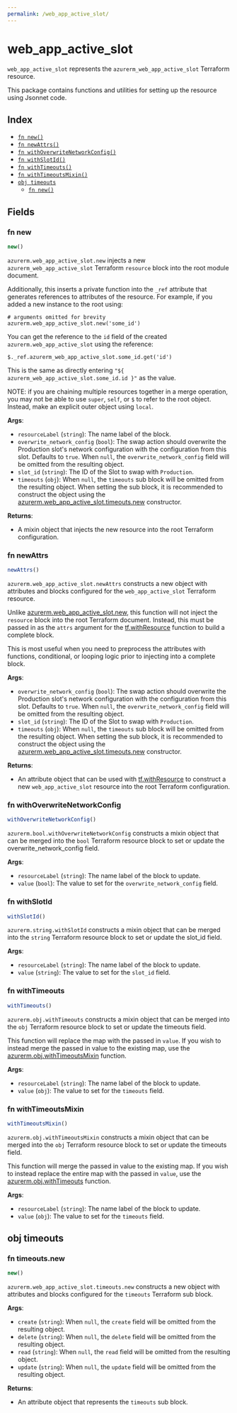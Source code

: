 ```yaml
---
permalink: /web_app_active_slot/
---
```


# web_app_active_slot

`web_app_active_slot` represents the `azurerm_web_app_active_slot` Terraform resource.



This package contains functions and utilities for setting up the resource using Jsonnet code.


## Index

* [`fn new()`](#fn-new)
* [`fn newAttrs()`](#fn-newattrs)
* [`fn withOverwriteNetworkConfig()`](#fn-withoverwritenetworkconfig)
* [`fn withSlotId()`](#fn-withslotid)
* [`fn withTimeouts()`](#fn-withtimeouts)
* [`fn withTimeoutsMixin()`](#fn-withtimeoutsmixin)
* [`obj timeouts`](#obj-timeouts)
  * [`fn new()`](#fn-timeoutsnew)

## Fields

### fn new

```ts
new()
```


`azurerm.web_app_active_slot.new` injects a new `azurerm_web_app_active_slot` Terraform `resource`
block into the root module document.

Additionally, this inserts a private function into the `_ref` attribute that generates references to attributes of the
resource. For example, if you added a new instance to the root using:

    # arguments omitted for brevity
    azurerm.web_app_active_slot.new('some_id')

You can get the reference to the `id` field of the created `azurerm.web_app_active_slot` using the reference:

    $._ref.azurerm_web_app_active_slot.some_id.get('id')

This is the same as directly entering `"${ azurerm_web_app_active_slot.some_id.id }"` as the value.

NOTE: if you are chaining multiple resources together in a merge operation, you may not be able to use `super`, `self`,
or `$` to refer to the root object. Instead, make an explicit outer object using `local`.

**Args**:
  - `resourceLabel` (`string`): The name label of the block.
  - `overwrite_network_config` (`bool`): The swap action should overwrite the Production slot&#39;s network configuration with the configuration from this slot. Defaults to `true`. When `null`, the `overwrite_network_config` field will be omitted from the resulting object.
  - `slot_id` (`string`): The ID of the Slot to swap with `Production`.
  - `timeouts` (`obj`):  When `null`, the `timeouts` sub block will be omitted from the resulting object. When setting the sub block, it is recommended to construct the object using the [azurerm.web_app_active_slot.timeouts.new](#fn-timeoutsnew) constructor.

**Returns**:
- A mixin object that injects the new resource into the root Terraform configuration.


### fn newAttrs

```ts
newAttrs()
```


`azurerm.web_app_active_slot.newAttrs` constructs a new object with attributes and blocks configured for the `web_app_active_slot`
Terraform resource.

Unlike [azurerm.web_app_active_slot.new](#fn-new), this function will not inject the `resource`
block into the root Terraform document. Instead, this must be passed in as the `attrs` argument for the
[tf.withResource](https://github.com/tf-libsonnet/core/tree/main/docs#fn-withresource) function to build a complete block.

This is most useful when you need to preprocess the attributes with functions, conditional, or looping logic prior to
injecting into a complete block.

**Args**:
  - `overwrite_network_config` (`bool`): The swap action should overwrite the Production slot&#39;s network configuration with the configuration from this slot. Defaults to `true`. When `null`, the `overwrite_network_config` field will be omitted from the resulting object.
  - `slot_id` (`string`): The ID of the Slot to swap with `Production`.
  - `timeouts` (`obj`):  When `null`, the `timeouts` sub block will be omitted from the resulting object. When setting the sub block, it is recommended to construct the object using the [azurerm.web_app_active_slot.timeouts.new](#fn-timeoutsnew) constructor.

**Returns**:
  - An attribute object that can be used with [tf.withResource](https://github.com/tf-libsonnet/core/tree/main/docs#fn-withresource) to construct a new `web_app_active_slot` resource into the root Terraform configuration.


### fn withOverwriteNetworkConfig

```ts
withOverwriteNetworkConfig()
```

`azurerm.bool.withOverwriteNetworkConfig` constructs a mixin object that can be merged into the `bool`
Terraform resource block to set or update the overwrite_network_config field.



**Args**:
  - `resourceLabel` (`string`): The name label of the block to update.
  - `value` (`bool`): The value to set for the `overwrite_network_config` field.


### fn withSlotId

```ts
withSlotId()
```

`azurerm.string.withSlotId` constructs a mixin object that can be merged into the `string`
Terraform resource block to set or update the slot_id field.



**Args**:
  - `resourceLabel` (`string`): The name label of the block to update.
  - `value` (`string`): The value to set for the `slot_id` field.


### fn withTimeouts

```ts
withTimeouts()
```

`azurerm.obj.withTimeouts` constructs a mixin object that can be merged into the `obj`
Terraform resource block to set or update the timeouts field.

This function will replace the map with the passed in `value`. If you wish to instead merge the
passed in value to the existing map, use the [azurerm.obj.withTimeoutsMixin](TODO) function.

**Args**:
  - `resourceLabel` (`string`): The name label of the block to update.
  - `value` (`obj`): The value to set for the `timeouts` field.


### fn withTimeoutsMixin

```ts
withTimeoutsMixin()
```

`azurerm.obj.withTimeoutsMixin` constructs a mixin object that can be merged into the `obj`
Terraform resource block to set or update the timeouts field.

This function will merge the passed in value to the existing map. If you wish
to instead replace the entire map with the passed in `value`, use the [azurerm.obj.withTimeouts](TODO)
function.


**Args**:
  - `resourceLabel` (`string`): The name label of the block to update.
  - `value` (`obj`): The value to set for the `timeouts` field.


## obj timeouts



### fn timeouts.new

```ts
new()
```


`azurerm.web_app_active_slot.timeouts.new` constructs a new object with attributes and blocks configured for the `timeouts`
Terraform sub block.



**Args**:
  - `create` (`string`):  When `null`, the `create` field will be omitted from the resulting object.
  - `delete` (`string`):  When `null`, the `delete` field will be omitted from the resulting object.
  - `read` (`string`):  When `null`, the `read` field will be omitted from the resulting object.
  - `update` (`string`):  When `null`, the `update` field will be omitted from the resulting object.

**Returns**:
  - An attribute object that represents the `timeouts` sub block.
